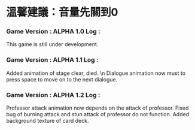 # 溫馨建議：音量先關到0
### Game Version : ALPHA 1.0 Log :
This game is still under development.

### Game Version : ALPHA 1.1 Log :
Added animation of stage clear, died. \n
Dialogue animation now must to press space to move on to the next dialogue.

### Game Version : ALPHA 1.2 Log :
Professor attack animation now depends on the attack of professor.
Fixed bug of burning attack and stun attack of professor do not function.
Added background texture of card deck.
